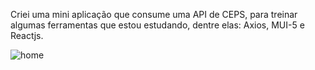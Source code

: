 Criei uma mini aplicação que consume uma API de CEPS, para treinar algumas ferramentas que estou estudando, dentre elas: Axios, MUI-5 e Reactjs.

![home](https://github.com/Henriquedevb/busca-cep/blob/master/assets/cep-doc.png)
